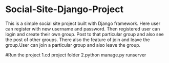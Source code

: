 # Social-Site-Django-Project
This is a simple social site project built with Django framework. Here user can register with new username and password.
Then registered user can login and create their own group. Post to that particular group and also see the post of other groups.
There also the feature of join and leave the group.User can join a particular group and also leave the group.

#Run the project
1.cd project folder
2.python manage.py runserver
